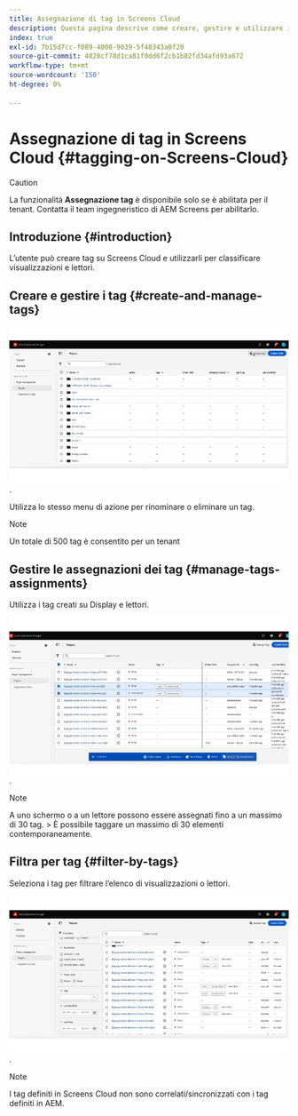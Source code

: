 ```yaml
---
title: Assegnazione di tag in Screens Cloud
description: Questa pagina descrive come creare, gestire e utilizzare i tag in Screens Cloud.
index: true
exl-id: 7b15d7cc-f089-4008-9039-5f48343a0f20
source-git-commit: 4828cf78d1ca81f0dd6f2cb1b82fd34afd93a672
workflow-type: tm+mt
source-wordcount: '150'
ht-degree: 0%

---
```


# Assegnazione di tag in Screens Cloud {#tagging-on-Screens-Cloud}

>[!CAUTION]
>
>La funzionalità **Assegnazione tag** è disponibile solo se è abilitata per il tenant. Contatta il team ingegneristico di AEM Screens per abilitarlo.

## Introduzione {#introduction}

L’utente può creare tag su Screens Cloud e utilizzarli per classificare visualizzazioni e lettori.

## Creare e gestire i tag {#create-and-manage-tags}

![crea tag](assets/tagging/create-tag.gif).

Utilizza lo stesso menu di azione per rinominare o eliminare un tag.

>[!NOTE]
> 
> Un totale di 500 tag è consentito per un tenant

## Gestire le assegnazioni dei tag {#manage-tags-assignments}

Utilizza i tag creati su Display e lettori.

![gestisci assegnazioni tag](assets/tagging/assign-tags-to-players.gif).

>[!NOTE]
>
> A uno schermo o a un lettore possono essere assegnati fino a un massimo di 30 tag.
> &#x200B;> È possibile taggare un massimo di 30 elementi contemporaneamente.

## Filtra per tag {#filter-by-tags}

Seleziona i tag per filtrare l’elenco di visualizzazioni o lettori.

![filtra per tag](assets/tagging/filter-by-tags.gif).

>[!NOTE]
> 
> I tag definiti in Screens Cloud non sono correlati/sincronizzati con i tag definiti in AEM.
> 
